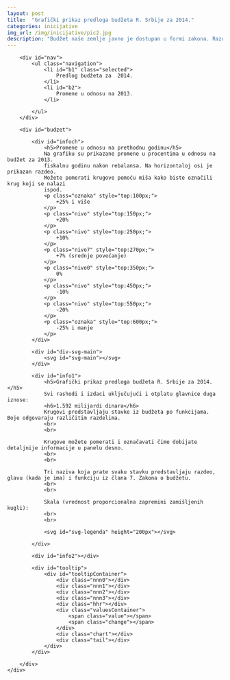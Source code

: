 ```yaml
---
layout: post
title:  "Grafički prikaz predloga budžeta R. Srbije za 2014."
categories: inicijative
img_url: /img/inicijative/pic2.jpg
description: "Budžet naše zemlje javno je dostupan u formi zakona. Razumevanje ovog dokumenta dugog 181 stranu (ili čak 563 strane sa svim objašnjenjima) zahteva dosta znanja, napora i vremena.  Ova vizuelizacija pomaže bržem sagledavanju budžeta i približava ga građanima koji nisu nužno stručnjaci za finansije"
---
```



<div id="vis" class="section">
    <div id='box'>

        <div id="nav">
            <ul class="navigation">
                <li id="b1" class="selected">
                    Predlog budžeta za  2014.
                </li>
                <li id="b2">
                    Promene u odnosu na 2013.
                </li>

            </ul>
        </div>

        <div id="budzet">

            <div id="infoch">
                <h5>Promene u odnosu na prethodnu godinu</h5>
                Na grafiku su prikazane promene u procentima u odnosu na budžet za 2013.
                fiskalnu godinu nakon rebalansa. Na horizontaloj osi je prikazan razdeo.
                Možete pomerati krugove pomoću miša kako biste označili krug koji se nalazi
                ispod.
                <p class="oznaka" style="top:100px;">
                    +25% i više
                </p>
                <p class="nivo" style="top:150px;">
                    +20%
                </p>
                <p class="nivo" style="top:250px;">
                    +10%
                </p>
                <p class="nivo7" style="top:270px;">
                    +7% (srednje povećanje)
                </p>
                <p class="nivo0" style="top:350px;">
                    0%
                </p>
                <p class="nivo" style="top:450px;">
                    -10%
                </p>
                <p class="nivo" style="top:550px;">
                    -20%
                </p>
                <p class="oznaka" style="top:600px;">
                    -25% i manje
                </p>
            </div>

            <div id="div-svg-main">
                <svg id="svg-main"></svg>
            </div>

            <div id="info1">
                <h5>Grafički prikaz predloga budžeta R. Srbije za 2014.</h5>
                Svi rashodi i izdaci uključujući i otplatu glavnice duga iznose:
                <h6>1.592 milijardi dinara</h6>
                Krugovi predstavljaju stavke iz budžeta po funkcijama. Boje odgovaraju različitim razdelima.
                <br>
                <br>

                Krugove možete pomerati i označavati čime dobijate detaljnije informacije u panelu desno.
                <br>
                <br>

                Tri naziva koja prate svaku stavku predstavljaju razdeo, glavu (kada je ima) i funkciju iz člana 7. Zakona o budžetu.
                <br>
                <br>

                Skala (vrednost proporcionalna zapremini zamišljenih kugli):
                <br>
                <br>

                <svg id="svg-legenda" height="200px"></svg>

            </div>

            <div id="info2"></div>

            <div id="tooltip">
                <div id="tooltipContainer">
                    <div class="nnn0"></div>
                    <div class="nnn1"></div>
                    <div class="nnn2"></div>
                    <div class="nnn3"></div>
                    <div class="hhr"></div>
                    <div class="valuesContainer">
                        <span class="value"></span>
                        <span class="change"></span>
                    </div>
                    <div class="chart"></div>
                    <div class="tail"></div>
                </div>
            </div>

        </div>
    </div>
</div><!-- end .section -->